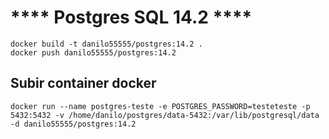 # **** Postgres SQL 14.2 ****

    docker build -t danilo55555/postgres:14.2 .
    docker push danilo55555/postgres:14.2 

## Subir container docker
    docker run --name postgres-teste -e POSTGRES_PASSWORD=testeteste -p 5432:5432 -v /home/danilo/postgres/data-5432:/var/lib/postgresql/data -d danilo55555/postgres:14.2